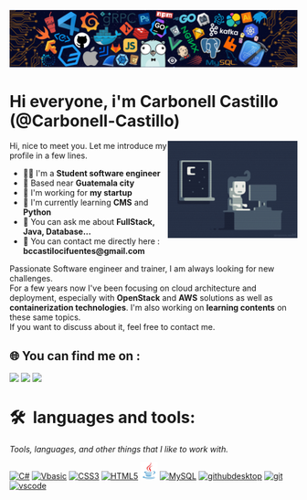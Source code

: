 ![Github Banner](https://github.com/Carbonell-Castillo/Carbonell-Castillo/blob/main/Banner.png)

# Hi everyone, i'm Carbonell Castillo (@Carbonell-Castillo)
<img align="right" alt="GIF" src="https://raw.githubusercontent.com/Carbonell-Castillo/Carbonell-Castillo/main/Profile.gif" width="45%" />
<p width="45%">
Hi, nice to meet you. Let me introduce my profile in a few lines.
  <ul>
    <li>👨‍💻 I'm a <b>Student software engineer</b></li>
    <li>📍 Based near <b>Guatemala city</b></li>
    <li>🏢 I'm working for <b>my startup</b></li>
    <li>🌱 I'm currently learning <b>CMS</b> and <b>Python</b></li>
    <li>💬 You can ask me about <b>FullStack, Java, Database...</b></li>
    <li>📮 You can contact me directly here : <b>bccastilocifuentes@gmail.com</b>
  </ul>
Passionate Software engineer and trainer, I am always looking for new challenges.
<br>For a few years now I've been focusing on cloud architecture and deployment, especially with <b>OpenStack</b> and <b>AWS</b> solutions as well as <b>containerization technologies</b>. I'm also working on <b>learning contents</b> on these same topics.<br>
If you want to discuss about it, feel free to contact me.
</p>

## 🌐 You can find me on :
<p align = "center">
 
[<img src ="https://img.shields.io/badge/portfolio-%23.svg?&style=for-the-badge&logo=&logoColor=white%22">](#)
[<img src="https://img.shields.io/badge/linkedin-%230077B5.svg?&style=for-the-badge&logo=linkedin&logoColor=white" />](linkedin.com/in/bruce-carbonell-castillo-cifuentes-93a649224)
[<img src = "https://img.shields.io/badge/instagram-%23E4405F.svg?&style=for-the-badge&logo=instagram&logoColor=white">](#)

</p>

# 🛠 **&nbsp;languages and tools:** 
<i>Tools, languages, and other things that I like to work with.</i> 

<a href="https://docs.microsoft.com/en-us/dotnet/csharp/tour-of-csharp/" target="_blank" rel="noreferrer"><img src="https://upload.wikimedia.org/wikipedia/commons/thumb/0/0d/C_Sharp_wordmark.svg/640px-C_Sharp_wordmark.svg.png" height="30" alt="C#" /></a>
<a href="https://docs.microsoft.com/en-us/dotnet/visual-basic/" target="_blank" rel="noreferrer"><img src="https://upload.wikimedia.org/wikipedia/commons/thumb/4/40/VB.NET_Logo.svg/640px-VB.NET_Logo.svg.png" height="30" alt="Vbasic" /></a>
<a href="https://www.w3.org/TR/CSS/#css" target="_blank" rel="noreferrer"><img src="https://raw.githubusercontent.com/danielcranney/readme-generator/main/public/icons/skills/css3-colored.svg" height="30" alt="CSS3" /></a>
<a href="https://developer.mozilla.org/en-US/docs/Glossary/HTML5" target="_blank" rel="noreferrer"><img src="https://raw.githubusercontent.com/danielcranney/readme-generator/main/public/icons/skills/html5-colored.svg" height="30" alt="HTML5" /></a>
<a href="https://www.oracle.com/java/" target="_blank" rel="noreferrer"><img src="https://raw.githubusercontent.com/devicons/devicon/master/icons/java/java-original.svg" height="30" alt="Java" /></a>
<a href="https://www.mysql.com/" target="_blank" rel="noreferrer"><img src="https://raw.githubusercontent.com/danielcranney/readme-generator/main/public/icons/skills/mysql-colored.svg" height="30" alt="MySQL" /></a>
<a href="https://desktop.github.com/" target="_blank" rel="noreferrer"><img src="https://avatars.githubusercontent.com/u/13171334?s=200&v=4" height="30" alt="githubdesktop" /></a>
<a href="https://git-scm.com/" target="_blank" rel="noreferrer"><img src="https://www.vectorlogo.zone/logos/git-scm/git-scm-icon.svg" height="30" alt="git" /></a>
<a href="https://code.visualstudio.com/" target="_blank" rel="noreferrer"><img src="https://upload.wikimedia.org/wikipedia/commons/thumb/9/9a/Visual_Studio_Code_1.35_icon.svg/1024px-Visual_Studio_Code_1.35_icon.svg.png" height="30" alt="vscode" /></a>


<br>


<!---
Carbonell-Castillo/Carbonell-Castillo is a ✨ special ✨ repository because its `README.md` (this file) appears on your GitHub profile.
You can click the Preview link to take a look at your changes.
--->
